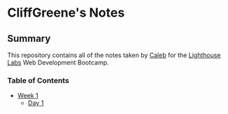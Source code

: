# CliffGreene's Notes

## Summary 

This repository contains all of the notes taken by [Caleb](https://github.com/CliffGreene) for the [Lighthouse Labs](www.lighthouselabs.ca) Web Development Bootcamp.

### Table of Contents

* [Week 1](/Week_1)
  * [Day 1](/Week_1/Day_1)
